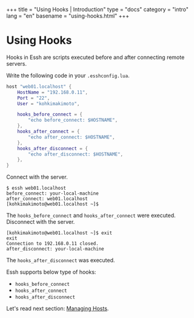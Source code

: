 +++
title = "Using Hooks | Introduction"
type = "docs"
category = "intro"
lang = "en"
basename = "using-hooks.html"
+++

# Using Hooks

Hooks in Essh are scripts executed before and after connecting remote servers.

Write the following code in your `.esshconfig.lua`.

~~~lua
host "web01.localhost" {
    HostName = "192.168.0.11",
    Port = "22",
    User = "kohkimakimoto",

    hooks_before_connect = {
        "echo before_connect: $HOSTNAME",
    },
    hooks_after_connect = {
        "echo after_connect: $HOSTNAME",
    },
    hooks_after_disconnect = {
        "echo after_disconnect: $HOSTNAME",
    },
}
~~~

Connect with the server.

~~~
$ essh web01.localhost 
before_connect: your-local-machine
after_connect: web01.localhost
[kohkimakimoto@web01.localhost ~]$ 
~~~

The `hooks_before_connect` and `hooks_after_connect` were executed. Disconnect with the server.

~~~
[kohkimakimoto@web01.localhost ~]$ exit
exit
Connection to 192.168.0.11 closed.
after_disconnect: your-local-machine
~~~

The `hooks_after_disconnect` was executed.

Essh supports below type of hooks:

* `hooks_before_connect`
* `hooks_after_connect`
* `hooks_after_disconnect`


Let's read next section: [Managing Hosts](managing-hosts.html).
